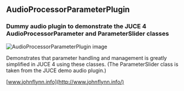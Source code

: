 
AudioProcessorParameterPlugin
-----------------------------

### Dummy audio plugin to demonstrate the JUCE 4 AudioProcessorParameter and ParameterSlider classes

![AudioProcessorParameterPlugin image](http://www.johnflynn.info/images/AudioProcessorParameterPlugin.png)

Demonstrates that parameter handling and management is greatly simplified in JUCE 4 using these classes. (The ParameterSlider class is taken from the JUCE demo audio plugin.)

[www.johnflynn.info](http://www.johnflynn.info/)
